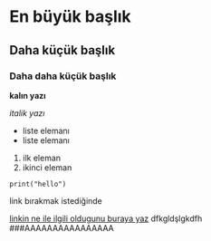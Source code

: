 # En büyük başlık
## Daha küçük başlık
### Daha daha küçük başlık 

**kalın yazı**

*italik yazı*

- liste elemanı
- liste elemanı

1. ilk eleman
2. ikinci eleman


`print("hello")`


link bırakmak istediğinde

[linkin ne ile ilgili oldugunu buraya yaz](https://github.com/ddagli1)
dfkgldşlgkdfh
###AAAAAAAAAAAAAAAA
